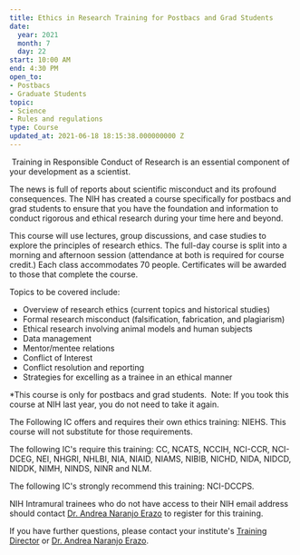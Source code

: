 ```yaml
---
title: Ethics in Research Training for Postbacs and Grad Students
date:
  year: 2021
  month: 7
  day: 22
start: 10:00 AM
end: 4:30 PM
open_to:
- Postbacs
- Graduate Students
topic:
- Science
- Rules and regulations
type: Course
updated_at: 2021-06-18 18:15:38.000000000 Z
---
```

 Training in Responsible Conduct of Research is an essential component
of your development as a scientist.

The news is full of reports about scientific misconduct and its profound
consequences. The NIH has created a course specifically for postbacs and
grad students to ensure that you have the foundation and information to
conduct rigorous and ethical research during your time here and beyond.

This course will use lectures, group discussions, and case studies to
explore the principles of research ethics. The full-day course is split
into a morning and afternoon session (attendance at both is required for
course credit.) Each class accommodates 70 people. Certificates will be
awarded to those that complete the course.

Topics to be covered include:

* Overview of research ethics (current topics and historical studies)
* Formal research misconduct (falsification, fabrication, and
  plagiarism)
* Ethical research involving animal models and human subjects
* Data management
* Mentor/mentee relations
* Conflict of Interest
* Conflict resolution and reporting
* Strategies for excelling as a trainee in an ethical manner

\*This course is only for postbacs and grad students.  Note: If you took
this course at NIH last year, you do not need to take it again.

The Following IC offers and requires their own ethics
training: NIEHS. This course will not substitute for those requirements.

The following IC\'s require this training: CC, NCATS, NCCIH, NCI-CCR,
NCI-DCEG, NEI, NHGRI, NHLBI, NIA, NIAID, NIAMS, NIBIB, NICHD, NIDA,
NIDCD, NIDDK, NIMH, NINDS, NINR and NLM. 

The following IC\'s strongly recommend this training: NCI-DCCPS.

NIH Intramural trainees who do not have access to their NIH email
address should contact [Dr. Andrea Naranjo
Erazo](mailto:andrea.naranjo-erazo@nih.gov) to register for this
training.

If you have further questions, please contact your
institute\'s [Training Director][1] or [Dr. Andrea Naranjo
Erazo](mailto:andrea.naranjo-erazo@nih.gov).



[1]: https://www.training.nih.gov/ic_contacts

